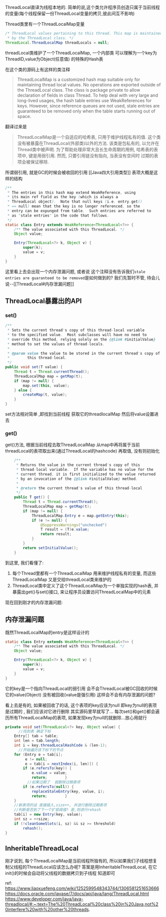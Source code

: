 ThreadLocal直译为线程本地的. 简单的说,这个类允许程序员创造只属于当前线程的变量(每个线程保留一份ThreadLocal变量的拷贝,彼此间互不影响)

Thread类里有一个ThreadLocalMap变量
```java
/* ThreadLocal values pertaining to this thread. This map is maintained  
 * by the ThreadLocal class. */
ThreadLocal.ThreadLocalMap threadLocals = null;
```
threadLocal类维护了一个ThreadLocalMap, 一个内部类 可以理解为一个key为ThreadID,value为Object(任意值) 的特殊的Hash表

在这个类的源码上有这样的类注释

>ThreadLocalMap is a customized hash map suitable only for maintaining thread local values. No operations are exported outside of the ThreadLocal class. The class is package private to allow declaration of fields in class Thread. To help deal with very large and long-lived usages, the hash table entries use WeakReferences for keys. However, since reference queues are not used, stale entries are guaranteed to be removed only when the table starts running out of space.

翻译过来是

>ThreadLocalMap是一个自适应的哈希表, 只用于维护线程私有的值. 这个类没有被暴露在ThreadLocal(外部类)以外的方法.  该类是包私有的, 以允许在Thread类中被声明. 为了帮助处理非常大且长生命周期的用例, 哈希表的表项中, 键是用弱引用. 然而, 只要引用链没有指向, 当表没有空间时 过期的表项会被保证移除.
>

所谓弱引用, 就是GC的时候会被收回的引用 [[Java四大引用类型]] 表项大概是这样的结构

```java
/**
 * The entries in this hash map extend WeakReference, using
 * its main ref field as the key (which is always a
 * ThreadLocal object).  Note that null keys (i.e. entry.get()
 * == null) mean that the key is no longer referenced, so the
 * entry can be expunged from table.  Such entries are referred to
 * as "stale entries" in the code that follows.
 */
static class Entry extends WeakReference<ThreadLocal<?>> {
    /** The value associated with this ThreadLocal. */
    Object value;

    Entry(ThreadLocal<?> k, Object v) {
        super(k);
        value = v;
    }
}
```

这里看上去会出现一个内存泄漏问题, 或者说 这个注释没有告诉我们`stale entries are guaranteed to be removed`是如何做到的?
我们先暂时不管, 待会儿说--[[ThreadLocal#内存泄漏问题]]

## ThreadLocal暴露出的API
### set()

```java
/**
 * Sets the current thread's copy of this thread-local variable
 * to the specified value.  Most subclasses will have no need to
 * override this method, relying solely on the {@link #initialValue}
 * method to set the values of thread-locals.
 *
 * @param value the value to be stored in the current thread's copy of
 *        this thread-local.
 */
public void set(T value) {
    Thread t = Thread.currentThread();
    ThreadLocalMap map = getMap(t);
    if (map != null) {
        map.set(this, value);
    } else {
        createMap(t, value);
    }
}
```

set方法相对简单  ,即找到当前线程  获取它的threadlocalMap 然后将value设置进去

### get()
get()方法, 根据当前线程去取ThreadLocalMap  从map中再将属于当前threadLocal的表项取出来(通过ThreadLocal的hashcode) 再取值, 没有则初始化

~~~java
    /**
     * Returns the value in the current thread's copy of this
     * thread-local variable.  If the variable has no value for the
     * current thread, it is first initialized to the value returned
     * by an invocation of the {@link #initialValue} method.
     *
     * @return the current thread's value of this thread-local
     */
    public T get() {
        Thread t = Thread.currentThread();
        ThreadLocalMap map = getMap(t);
        if (map != null) {
            ThreadLocalMap.Entry e = map.getEntry(this);
            if (e != null) {
                @SuppressWarnings("unchecked")
                T result = (T)e.value;
                return result;
            }
        }
        return setInitialValue();
    }
~~~


到这里, 我们看懂了: 
1. 每个Thread里都有一个ThreadLocalMap 用来维护线程私有的变量, 而这些ThreadLocalMap 又是交给threadLocal类来维护的
2. ThreadLocal类中定义了这个ThreadLocalMap为一个单独实现的hash表, 并暴露出get()与set()接口, 来让程序员设置访问ThreadLocalMap中的元素

现在回到刚才的内存泄漏问题:
## 内存泄漏问题
既然ThreadLocalMap的entry是这样设计的
```java
static class Entry extends WeakReference<ThreadLocal<?>> {
    /** The value associated with this ThreadLocal. */
    Object value;

    Entry(ThreadLocal<?> k, Object v) {
        super(k);
        value = v;
    }
}
```
它的key是一个指向ThreadLocal<?>的弱引用 会不会ThreadLocal<?>被GC回收的时候 它的value(Object) 没有被回收(value是强引用) 这样会不会有内存泄漏的问题?

看上去是有的, 如果被回收了的话, 这个表项的key应该为null 即key为null的表项是过期的 , 我们应该对它进行删除
其实源码里早就写了... 每次set()和get()都会遍历所有ThreadLocalMap的表项, 如果发现key为null的就删除...放心用就行
```java
private void set(ThreadLocal<?> key, Object value) {  
	  //找到表 确定下标
    Entry[] tab = table;  
    int len = tab.length;  
    int i = key.threadLocalHashCode & (len-1);  
	  //开始遍历该下标下的节点
    for (Entry e = tab[i];  
         e != null;  
         e = tab[i = nextIndex(i, len)]) {  
        if (e.refersTo(key)) {  
            e.value = value;  
            return;        }  
		  //如果过期了  就删除过期表项
        if (e.refersTo(null)) {  
            replaceStaleEntry(key, value, i);  
            return;        }  
    }  
    //新表项的话 直接插入,size++, 并进行删除过期表项 
    //判断是否到了下一个扩容阈值? 是,则进行rehash
    tab[i] = new Entry(key, value);  
    int sz = ++size;  
    if (!cleanSomeSlots(i, sz) && sz >= threshold)  
        rehash();  
}
```

## InheritableThreadLocal
刚才说到, 每个ThreadLocalMap是当前线程所独有的, 所以如果我们子线程想复制父线程的ThreadLocal应该怎么办呢? 答案是用InheritableThreadLocal, 在它init()的时候会自动将父线程的数据拷贝到子线程  知道即可







ref:
https://www.liaoxuefeng.com/wiki/1252599548343744/1306581251653666
https://docs.oracle.com/javase/7/docs/api/java/lang/ThreadLocal.html
https://www.developer.com/java/java-threadlocal/#:~:text=The%20ThreadLocal%20class%20in%20Java,not%20interfere%20with%20other%20threads.